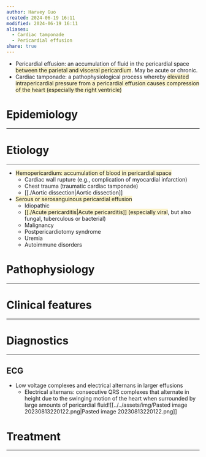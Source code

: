```yaml
---
author: Harvey Guo
created: 2024-06-19 16:11
modified: 2024-06-19 16:11
aliases:
  - Cardiac tamponade
  - Pericardial effusion
share: true
---
```

- Pericardial effusion: an accumulation of fluid in the pericardial space <span style="background:rgba(240, 200, 0, 0.2)">between the parietal and visceral pericardium</span>. May be acute or chronic.
- Cardiac tamponade: a pathophysiological process whereby <span style="background:rgba(240, 200, 0, 0.2)">elevated intrapericardial pressure from a pericardial effusion causes compression of the heart (especially the right ventricle)</span>
# Epidemiology
---


# Etiology
---
- <span style="background:rgba(240, 200, 0, 0.2)">Hemopericardium: accumulation of blood in pericardial space</span>
	- Cardiac wall rupture (e.g., complication of myocardial infarction)
	- Chest trauma (traumatic cardiac tamponade)
	- [[./Aortic dissection|Aortic dissection]]
- <span style="background:rgba(240, 200, 0, 0.2)">Serous or serosanguinous pericardial effusion </span>
	- Idiopathic
	- <span style="background:rgba(240, 200, 0, 0.2)">[[./Acute pericarditis|Acute pericarditis]] (especially viral</span>, but also fungal, tuberculous or bacterial)
	- Malignancy
	- Postpericardiotomy syndrome
	- Uremia
	- Autoimmune disorders

# Pathophysiology
---


# Clinical features
---


# Diagnostics
---
## ECG
- Low voltage complexes and electrical alternans in larger effusions
	- Electrical alternans: consecutive QRS complexes that alternate in height due to the swinging motion of the heart when surrounded by large amounts of pericardial fluid![[../../assets/img/Pasted image 20230813220122.png|Pasted image 20230813220122.png]]


# Treatment
---


